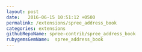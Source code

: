 ```yaml
---
layout: post
date:   2016-06-15 10:51:12 +0500
permalink: /extensions/spree_address_book
categories: extensions
githubRepoName: spree-contrib/spree_address_book
rubygemsGemName:  spree_address_book
---
```

